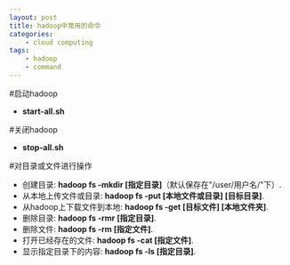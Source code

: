 ```yaml
--- 
layout: post
title: hadoop中常用的命令
categories:
    - cloud computing
tags:
    - hadoop
    - command
---
```


#启动hadoop
- **start-all.sh**

#关闭hadoop
- **stop-all.sh**

#对目录或文件进行操作
- 创建目录: **hadoop fs -mkdir [指定目录]**（默认保存在"/user/用户名/"下）.
- 从本地上传文件或目录: **hadoop fs -put [本地文件或目录] [目标目录]**.
- 从hadoop上下载文件到本地: **hadoop fs -get [目标文件] [本地文件夹]**.
- 删除目录: **hadoop fs -rmr [指定目录]**.
- 删除文件: **hadoop fs -rm [指定文件]**.
- 打开已经存在的文件: **hadoop fs -cat [指定文件]**.
- 显示指定目录下的内容: **hadoop fs -ls [指定目录]**.
























































